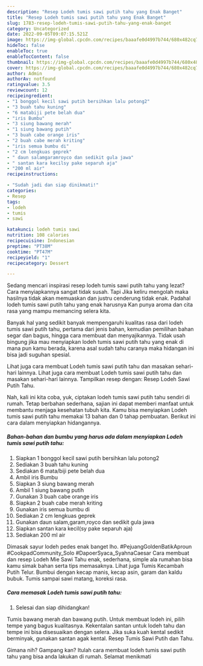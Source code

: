 ```yaml
---
description: "Resep Lodeh tumis sawi putih tahu yang Enak Banget"
title: "Resep Lodeh tumis sawi putih tahu yang Enak Banget"
slug: 1783-resep-lodeh-tumis-sawi-putih-tahu-yang-enak-banget
category: Uncategorized
date: 2022-09-05T09:07:15.521Z
image: https://img-global.cpcdn.com/recipes/baaafe0d4997b744/680x482cq70/lodeh-tumis-sawi-putih-tahu-foto-resep-utama.jpg
hideToc: false
enableToc: true
enableTocContent: false
thumbnail: https://img-global.cpcdn.com/recipes/baaafe0d4997b744/680x482cq70/lodeh-tumis-sawi-putih-tahu-foto-resep-utama.jpg
cover: https://img-global.cpcdn.com/recipes/baaafe0d4997b744/680x482cq70/lodeh-tumis-sawi-putih-tahu-foto-resep-utama.jpg
author: Admin
authorAv: notfound
ratingvalue: 3.5
reviewcount: 12
recipeingredient:
- "1 bonggol kecil sawi putih bersihkan lalu potong2"
- "3 buah tahu kuning"
- "6 matabiji pete belah dua"
- "iris Bumbu"
- "3 siung bawang merah"
- "1 siung bawang putih"
- "3 buah cabe orange iris"
- "2 buah cabe merah kriting"
- "iris semua bumbu di"
- "2 cm lengkuas geprek"
- " daun salamgaramroyco dan sedikit gula jawa"
- " santan kara kecilsy pake separuh aja"
- "200 ml air"
recipeinstructions:

- "Sudah jadi dan siap dinikmati!"
categories:
- Resep
tags:
- lodeh
- tumis
- sawi

katakunci: lodeh tumis sawi 
nutrition: 108 calories
recipecuisine: Indonesian
preptime: "PT38M"
cooktime: "PT47M"
recipeyield: "1"
recipecategory: Dessert

---
```



Sedang mencari inspirasi resep lodeh tumis sawi putih tahu yang lezat? Cara menyiapkannya sangat tidak susah. Tapi Jika keliru mengolah maka hasilnya tidak akan memuaskan dan justru cenderung tidak enak. Padahal lodeh tumis sawi putih tahu yang enak harusnya Kan punya aroma dan cita rasa yang mampu memancing selera kita.


Banyak hal yang sedikit banyak mempengaruhi kualitas rasa dari lodeh tumis sawi putih tahu, pertama dari jenis bahan, kemudian pemilihan bahan segar dan bagus, hingga cara membuat dan menyajikannya. Tidak usah bingung jika mau menyiapkan lodeh tumis sawi putih tahu yang enak di mana pun kamu berada, karena asal sudah tahu caranya maka hidangan ini bisa jadi suguhan spesial.

Lihat juga cara membuat Lodeh tumis sawi putih tahu dan masakan sehari-hari lainnya. Lihat juga cara membuat Lodeh tumis sawi putih tahu dan masakan sehari-hari lainnya. Tampilkan resep dengan: Resep Lodeh Sawi Putih Tahu.


Nah, kali ini kita coba, yuk, ciptakan lodeh tumis sawi putih tahu sendiri di rumah. Tetap berbahan sederhana, sajian ini dapat memberi manfaat untuk membantu menjaga kesehatan tubuh kita. Kamu bisa menyiapkan Lodeh tumis sawi putih tahu memakai 13 bahan dan 0 tahap pembuatan. Berikut ini cara dalam menyiapkan hidangannya.

<!--inarticleads1-->

##### Bahan-bahan dan bumbu yang harus ada dalam menyiapkan Lodeh tumis sawi putih tahu:

1. Siapkan 1 bonggol kecil sawi putih bersihkan lalu potong2
1. Sediakan 3 buah tahu kuning
1. Sediakan 6 mata/biji pete belah dua
1. Ambil iris Bumbu
1. Siapkan 3 siung bawang merah
1. Ambil 1 siung bawang putih
1. Gunakan 3 buah cabe orange iris
1. Siapkan 2 buah cabe merah kriting
1. Gunakan iris semua bumbu di
1. Sediakan 2 cm lengkuas geprek
1. Gunakan  daun salam,garam,royco dan sedikit gula jawa
1. Siapkan  santan kara kecil(sy pake separuh aja)
1. Sediakan 200 ml air


Dimasak sayur lodeh pedes enak banget lho. #PejuangGoldenBatikAproun #CookpadCommunity_Solo #DapoerSyaca_SyahnaCaesar Cara membuat dan resep Lodeh Mie Sawi Tahu enak, sederhana, simple ala rumahan bisa kamu simak bahan serta tips memasaknya. Lihat juga Tumis Kecambah Putih Telur. Bumbui dengan kecap manis, kecap asin, garam dan kaldu bubuk. Tumis sampai sawi matang, koreksi rasa. 

<!--inarticleads2-->

##### Cara memasak Lodeh tumis sawi putih tahu:


1. Selesai dan siap dihidangkan!

Tumis bawang merah dan bawang putih. Untuk membuat lodeh ini, pilih tempe yang bagus kualitasnya. Kekentalan santan untuk lodeh tahu dan tempe ini bisa disesuaikan dengan selera. Jika suka kuah kental sedikit berminyak, gunakan santan agak kental. Resep Tumis Sawi Putih dan Tahu. 

Gimana nih? Gampang kan? Itulah cara membuat lodeh tumis sawi putih tahu yang bisa anda lakukan di rumah. Selamat menikmati
